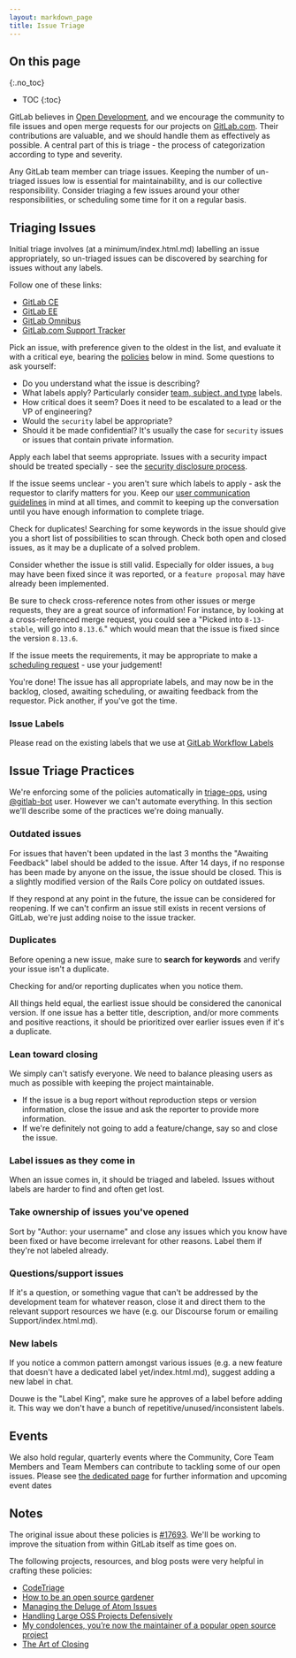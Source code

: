 ```yaml
---
layout: markdown_page
title: Issue Triage
---
```


## On this page
{:.no_toc}

- TOC
{:toc}

GitLab believes in [Open Development][open-development], and we encourage the community to file issues and open merge requests for our projects on [GitLab.com](https://gitlab.com/groups/gitlab-org/index.html.md). Their contributions are valuable, and we should handle them as effectively as possible. A central part of this is triage - the process of categorization according to type and severity.

Any GitLab team member can triage issues. Keeping the number of un-triaged issues low is essential for maintainability, and is our collective responsibility. Consider triaging a few issues around your other responsibilities, or scheduling some time for it on a regular basis.

## Triaging Issues

Initial triage involves (at a minimum/index.html.md) labelling an issue appropriately, so un-triaged issues can be discovered by searching for issues without any labels.

Follow one of these links:

* [GitLab CE][ce-issues-query]
* [GitLab EE][ee-issues-query]
* [GitLab Omnibus][omnibus-issues-query]
* [GitLab.com Support Tracker][support-issues-query]

Pick an issue, with preference given to the oldest in the list, and evaluate it with a critical eye, bearing the [policies](#policies/index.html.md) below in mind. Some questions to ask yourself:

* Do you understand what the issue is describing?
* What labels apply? Particularly consider [team, subject, and type](https://gitlab.com/gitlab-org/gitlab-ce/blob/master/CONTRIBUTING.md#workflow-labels/index.html.md) labels.
* How critical does it seem? Does it need to be escalated to a lead or the VP of engineering?
* Would the `security` label be appropriate?
* Should it be made confidential? It's usually the case for `security` issues or
  issues that contain private information.

Apply each label that seems appropriate. Issues with a security impact should be treated specially - see the [security disclosure process](https://github.com/isamu-isozaki/teamai_test/tree/master/support/channels/#security-disclosures/index.html.md).

If the issue seems unclear - you aren't sure which labels to apply - ask the requestor to clarify matters for you. Keep our [user communication guidelines](https://github.com/isamu-isozaki/teamai_test/tree/master/communication/#user-communication-guidelines/index.html.md) in mind at all times, and commit to keeping up the conversation until you have enough information to complete triage.

Check for duplicates! Searching for some keywords in the issue should give you a short list of possibilities to scan through. Check both open and closed issues, as it may be a duplicate of a solved problem.

Consider whether the issue is still valid. Especially for older issues, a `bug` may have been fixed since it was reported, or a `feature proposal` may have already been implemented.

Be sure to check cross-reference notes from other issues or merge requests, they are a great source of information! For instance, by looking at a cross-referenced merge request, you could see a "Picked into `8-13-stable`, will go into `8.13.6`." which would mean that the issue is fixed since the version `8.13.6`.

If the issue meets the requirements, it may be appropriate to make a [scheduling request](https://github.com/isamu-isozaki/teamai_test/tree/master/engineering/workflow/#scheduling-issues/index.html.md) - use your judgement!

You're done! The issue has all appropriate labels, and may now be in the backlog, closed, awaiting scheduling, or awaiting feedback from the requestor. Pick another, if you've got the time.

### Issue Labels

Please read on the existing labels that we use at [GitLab Workflow Labels](https://gitlab.com/gitlab-org/gitlab-ce/blob/master/CONTRIBUTING.md#workflow-labels/index.html.md)

## Issue Triage Practices

We're enforcing some of the policies automatically in [triage-ops](
https://gitlab.com/gitlab-org/quality/triage-ops/index.html.md), using
[@gitlab-bot](https://gitlab.com/gitlab-bot/index.html.md) user. However we can't automate
everything. In this section we'll describe some of the practices we're
doing manually.

### Outdated issues

For issues that haven't been updated in the last 3 months the "Awaiting Feedback" label should be added to the issue. After 14 days, if no response has been made by anyone on the issue, the issue should be closed. This is a slightly modified version of the Rails Core policy on outdated issues.

If they respond at any point in the future, the issue can be considered for reopening. If we can't confirm an issue still exists in recent versions of GitLab, we're just adding noise to the issue tracker.

### Duplicates

Before opening a new issue, make sure to **search for keywords** and verify your issue isn't a duplicate.

Checking for and/or reporting duplicates when you notice them.

All things held equal, the earliest issue should be considered the canonical version. If one issue has a better title, description, and/or more comments and positive reactions, it should be prioritized over earlier issues even if it's a duplicate.

### Lean toward closing

We simply can't satisfy everyone. We need to balance pleasing users as much as possible with keeping the project maintainable.

- If the issue is a bug report without reproduction steps or version information, close the issue and ask the reporter to provide more information.
- If we're definitely not going to add a feature/change, say so and close the issue.

### Label issues as they come in

When an issue comes in, it should be triaged and labeled. Issues without labels are harder to find and often get lost.

### Take ownership of issues you've opened

Sort by "Author: your username" and close any issues which you know have been fixed or have become irrelevant for other reasons. Label them if they're not labeled already.

### Questions/support issues

If it's a question, or something vague that can't be addressed by the development team for whatever reason, close it and direct them to the relevant support resources we have (e.g. our Discourse forum or emailing Support/index.html.md).

### New labels

If you notice a common pattern amongst various issues (e.g. a new feature that doesn't have a dedicated label yet/index.html.md), suggest adding a new label in chat.

Douwe is the "Label King", make sure he approves of a label before adding it. This way we don't have a bunch of repetitive/unused/inconsistent labels.

## Events

We also hold regular, quarterly events where the Community, Core Team Members and Team Members can contribute to tackling some of our open issues. Please see [the dedicated page](/community/issue-bash/index.html.md) for further information and upcoming event dates

## Notes

The original issue about these policies is [#17693][17693]. We'll be working to improve the situation from within GitLab itself as time goes on.

The following projects, resources, and blog posts were very helpful in crafting these policies:

- [CodeTriage][code-triage]
- [How to be an open source gardener][open-source-gardener]
- [Managing the Deluge of Atom Issues][atom-issues]
- [Handling Large OSS Projects Defensively][handling-big-projects]
- [My condolences, you’re now the maintainer of a popular open source project][my-condolences]
- [The Art of Closing][art-of-closing]

[open-development]: /2015/12/16/improving-open-development-for-everyone/
[ce-issues-query]: https://gitlab.com/gitlab-org/gitlab-ce/issues?scope=all&state=opened&utf8=%E2%9C%93&label_name%5B%5D=No+Label&assignee_id=0
[ee-issues-query]: https://gitlab.com/gitlab-org/gitlab-ee/issues?scope=all&state=opened&utf8=%E2%9C%93&label_name%5B%5D=No+Label&assignee_id=0
[omnibus-issues-query]: https://gitlab.com/gitlab-org/omnibus-gitlab/issues?scope=all&state=opened&utf8=%E2%9C%93&label_name%5B%5D=No+Label&assignee_id=0
[support-issues-query]: https://gitlab.com/gitlab-com/support-forum/issues?scope=all&state=opened&utf8=%E2%9C%93&label_name%5B%5D=No+Label&assignee_id=0
[17693]: https://gitlab.com/gitlab-org/gitlab-ce/issues/17693
[code-triage]: https://www.codetriage.com/
[open-source-gardener]: http://words.steveklabnik.com/how-to-be-an-open-source-gardener
[atom-issues]: http://blog.atom.io/2016/04/19/managing-the-deluge-of-atom-issues.html
[handling-big-projects]: http://artsy.github.io/blog/2016/07/03/handling-big-projects/
[my-condolences]: https://runcommand.io/2016/06/26/my-condolences-youre-now-the-maintainer-of-a-popular-open-source-project/
[art-of-closing]: https://blog.jessfraz.com/post/the-art-of-closing/
